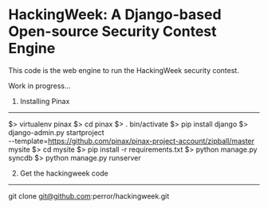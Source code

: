    HackingWeek: A Django-based Open-source Security Contest Engine
   ===============================================================

This code is the web engine to run the HackingWeek security contest.

Work in progress...


1. Installing Pinax
-------------------

$> virtualenv pinax
$> cd pinax
$> . bin/activate
$> pip install django
$> django-admin.py startproject \
   --template=https://github.com/pinax/pinax-project-account/zipball/master mysite
$> cd mysite
$> pip install -r requirements.txt
$> python manage.py syncdb
$> python manage.py runserver


2. Get the hackingweek code
---------------------------

git clone git@github.com:perror/hackingweek.git
